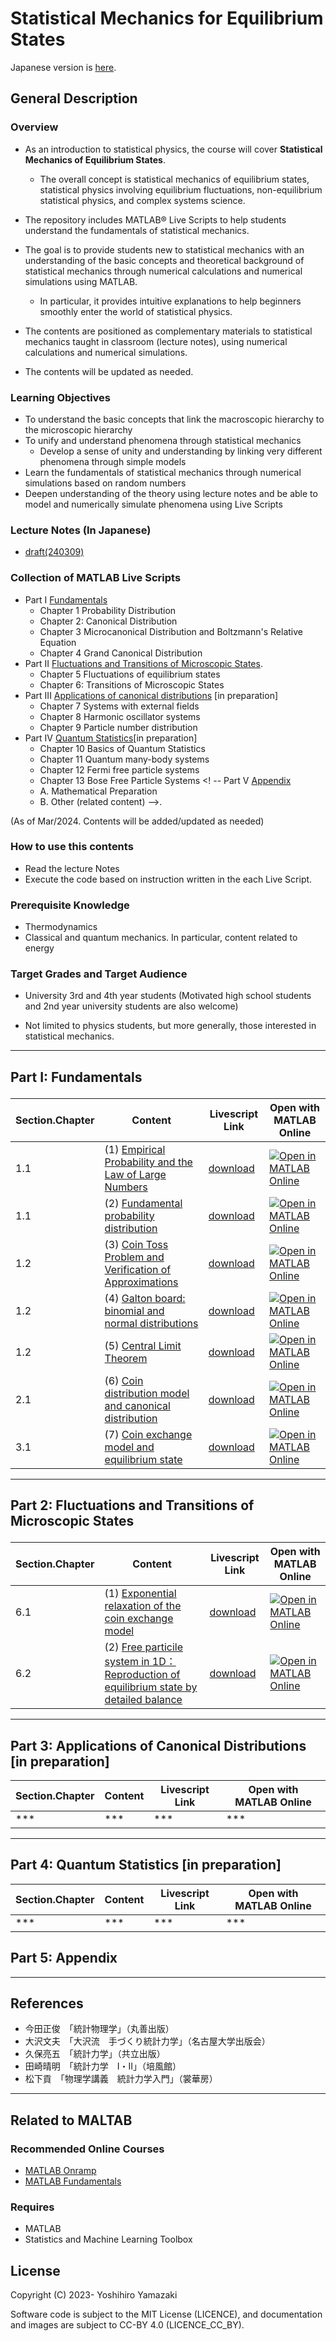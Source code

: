 # Statistical Mechanics for Equilibrium States

Japanese version is [here](README.md).

## General Description

### Overview

- As an introduction to statistical physics, the course will cover **Statistical Mechanics of Equilibrium States**.
  - The overall concept is statistical mechanics of equilibrium states, statistical physics involving equilibrium fluctuations, non-equilibrium statistical physics, and complex systems science.
- The repository includes MATLAB® Live Scripts to help students understand the fundamentals of statistical mechanics.
- The goal is to provide students new to statistical mechanics with an understanding of the basic concepts and theoretical background of statistical mechanics through numerical calculations and numerical simulations using MATLAB.
  - In particular, it provides intuitive explanations to help beginners smoothly enter the world of statistical physics.

- The contents are positioned as complementary materials to statistical mechanics taught in classroom (lecture notes), using numerical calculations and numerical simulations.

- The contents will be updated as needed.


### Learning Objectives

- To understand the basic concepts that link the macroscopic hierarchy to the microscopic hierarchy
- To unify and understand phenomena through statistical mechanics
  - Develop a sense of unity and understanding by linking very different phenomena through simple models
- Learn the fundamentals of statistical mechanics through numerical simulations based on random numbers
- Deepen understanding of the theory using lecture notes and be able to model and numerically simulate phenomena using Live Scripts

### Lecture Notes (In Japanese)

- [draft(240309)](https://waseda.box.com/s/xozrws2nlrkb0iuim7ylyg5xiv3fqwmh)

### Collection of MATLAB Live Scripts
- Part I <a href="#part01">Fundamentals</a>
  - Chapter 1 Probability Distribution
  - Chapter 2: Canonical Distribution
  - Chapter 3 Microcanonical Distribution and Boltzmann's Relative Equation
  - Chapter 4 Grand Canonical Distribution
- Part II <a href="#part02">Fluctuations and Transitions of Microscopic States</a>.
  - Chapter 5 Fluctuations of equilibrium states
  - Chapter 6: Transitions of Microscopic States
- Part III <a href="#part03">Applications of canonical distributions</a> [in preparation]
  - Chapter 7 Systems with external fields
  - Chapter 8 Harmonic oscillator systems
  - Chapter 9 Particle number distribution
- Part IV <a href="#part04">Quantum Statistics</a>[in preparation]
  - Chapter 10 Basics of Quantum Statistics
  - Chapter 11 Quantum many-body systems
  - Chapter 12 Fermi free particle systems
  - Chapter 13 Bose Free Particle Systems
<! -- Part V <a href="#part05">Appendix</a>
  - A. Mathematical Preparation
  - B. Other (related content) -->.

(As of Mar/2024. Contents will be added/updated as needed)

### How to use this contents

- Read the lecture Notes
- Execute the code based on instruction written in the each Live Script.

### Prerequisite Knowledge

- Thermodynamics
- Classical and quantum mechanics. In particular, content related to energy

### Target Grades and Target Audience

- University 3rd and 4th year students (Motivated high school students and 2nd year university students are also welcome)

- Not limited to physics students, but more generally, those interested in statistical mechanics.

---

## <p id="part01">Part I: Fundamentals</p>


<!-- ### ===== Overview =====

- will be updated later

### ===== Live Script ===== -->

| Section.Chapter | Content | Livescript Link| Open with MATLAB Online |
| --- | -------------- | -------------- | -------------- |
| 1.1 | (1) [Empirical Probability and the Law of Large Numbers](Livescripts/empirical_probability_statA_240205_en.md) | [download](https://github.com/yoshy2003/StatMech_A/raw/main/Livescripts/empirical_probability_statA_240205_en.mlx) | [![Open in MATLAB Online](https://www.mathworks.com/images/responsive/global/open-in-matlab-online.svg)](https://matlab.mathworks.com/open/github/v1?repo=yoshy2003/StatMech_A&file=Livescripts/empirical_probability_statA_240205_en.mlx) |
| 1.1 | (2) [Fundamental probability distribution](Livescripts/probability_distribution_statA_240205_en.md) | [download](https://github.com/yoshy2003/StatMech_A/raw/main/Livescripts/probability_distribution_statA_240205_en.mlx) | [![Open in MATLAB Online](https://www.mathworks.com/images/responsive/global/open-in-matlab-online.svg)](https://matlab.mathworks.com/open/github/v1?repo=yoshy2003/StatMech_A&file=Livescripts/probability_distribution_statA_240205_en.mlx) |
| 1.2 | (3) [Coin Toss Problem and Verification of Approximations](Livescripts/coin_toss_statA_240229.md) | [download](https://github.com/yoshy2003/StatMech_A/raw/main/Livescripts/coin_toss_statA_240229.mlx) | [![Open in MATLAB Online](https://www.mathworks.com/images/responsive/global/open-in-matlab-online.svg)](https://matlab.mathworks.com/open/github/v1?repo=yoshy2003/StatMech_A&file=Livescripts/coin_toss_statA_240229.mlx) |
| 1.2 | (4) [Galton board: binomial and normal distributions](Livescripts/galton_board_statA_240304.md)  | [download](https://github.com/yoshy2003/StatMech_A/raw/main/Livescripts/galton_board_statA_240304.mlx) | [![Open in MATLAB Online](https://www.mathworks.com/images/responsive/global/open-in-matlab-online.svg)](https://matlab.mathworks.com/open/github/v1?repo=yoshy2003/StatMech_A&file=Livescripts/galton_board_statA_240304.mlx)|| In Preparation | [![Open in MATLAB Online](https://www.mathworks.com/images/responsive/global/open-in-matlab-online.svg)](https://matlab.mathworks.com/open/github/v1?repo=yoshy2003/StatMech_A&file=Livescripts/binomial_distribution_lec.mlx) |
| 1.2 | (5) [Central Limit Theorem](Livescripts/central_limit_theorem_statA_240205.md) | [download](https://github.com/yoshy2003/StatMech_A/raw/main/Livescripts/central_limit_theorem_statA_240205.mlx) | [![Open in MATLAB Online](https://www.mathworks.com/images/responsive/global/open-in-matlab-online.svg)](https://matlab.mathworks.com/open/github/v1?repo=yoshy2003/StatMech_A&file=Livescripts/central_limit_theorem_statA_240205.mlx) |
| 2.1 | (6) [Coin distribution model and canonical distribution](Livescripts/coin_canonical_statA_240304.md)  | [download](https://github.com/yoshy2003/StatMech_A/raw/main/Livescripts/coin_canonical_statA_240304.mlx) | [![Open in MATLAB Online](https://www.mathworks.com/images/responsive/global/open-in-matlab-online.svg)](https://matlab.mathworks.com/open/github/v1?repo=yoshy2003/StatMech_A&file=Livescripts/coin_canonical_statA_240304.mlx)|
| 3.1 | (7) [Coin exchange model and equilibrium state](Livescripts/coin_exchange_statA_240304.md)  | [download](https://github.com/yoshy2003/StatMech_A/raw/main/Livescripts/coin_exchange_statA_240304.mlx) | [![Open in MATLAB Online](https://www.mathworks.com/images/responsive/global/open-in-matlab-online.svg)](https://matlab.mathworks.com/open/github/v1?repo=yoshy2003/StatMech_A&file=Livescripts/coin_exchange_statA_240304.mlx)|



---

## <p id="part02">Part 2: Fluctuations and Transitions of Microscopic States</p>

<!-- ### ===== Overview =====

- Will be updated later

#### ===== Live Script ===== -->

| Section.Chapter | Content | Livescript Link| Open with MATLAB Online |
| --- | -------------- | -------------- | -------------- |
| 6.1 | (1) [Exponential relaxation of the coin exchange model](Livescripts/coin_exchange_2_statA_240304.md) | [download](https://github.com/yoshy2003/StatMech_A/raw/main/Livescripts/coin_exchange_2_statA_240304.mlx) | [![Open in MATLAB Online](https://www.mathworks.com/images/responsive/global/open-in-matlab-online.svg)](https://matlab.mathworks.com/open/github/v1?repo=yoshy2003/StatMech_A&file=Livescripts/coin_exchange_2_statA_240304.mlx)|
| 6.2 | (2)  [Free particile system in 1D：Reproduction of equilibrium state by detailed balance](Livescripts/detailed_balance_statA_240304.md) | [download](https://github.com/yoshy2003/StatMech_A/raw/main/Livescripts/detailed_balance_statA_240304.mlx) | [![Open in MATLAB Online](https://www.mathworks.com/images/responsive/global/open-in-matlab-online.svg)](https://matlab.mathworks.com/open/github/v1?repo=yoshy2003/StatMech_A&file=Livescripts/detailed_balance_statA_240304.mlx)|


---

## Part 3: Applications of Canonical Distributions [in preparation]
<!-- ### ===== Overview =====

- will be updated later

### ===== Live Script ===== -->

| Section.Chapter | Content | Livescript Link| Open with MATLAB Online |
| --- | -------------- | -------------- | -------------- |
| *** | *** | *** | *** |


---

## Part 4: Quantum Statistics [in preparation]

<!-- ### ===== Overview =====

- will be updated later

### ===== Live Script ===== -->

| Section.Chapter | Content | Livescript Link| Open with MATLAB Online |
| --- | -------------- | -------------- | -------------- |
| *** | *** | *** | *** |




## Part 5: Appendix

<!-- ### ===== Overview =====

- will be updated later

### ===== Live Script ===== 

| Section.Chapter | Content | Livescript Link| Open with MATLAB Online |
| --- | -------------- | -------------- | -------------- |
| *** | (1) [Validity of Approximate Continuous Representation for Discrete Distributions](Livescripts/approx_dis_con.md) | [download](https://github.com/yoshy2003/StatMech_A/raw/main/Livescripts/approx_dis_con.mlx) | [![Open in MATLAB Online](https://www.mathworks.com/images/responsive/global/open-in-matlab-online.svg)](https://matlab.mathworks.com/open/github/v1?repo=yoshy2003/StatMech_A&file=Livescripts/approx_dis_con.mlx) |
| *** |(2) [Stirling's Formula: Proof and Approximation Accuracy](Livescripts/Stirling_formula_statA_240207.md) | [download](https://github.com/yoshy2003/StatMech_A/raw/main/Livescripts/Stirling_formula_statA_240207.mlx) | [![Open in MATLAB Online](https://www.mathworks.com/images/responsive/global/open-in-matlab-online.svg)](https://matlab.mathworks.com/open/github/v1?repo=yoshy2003/StatMech_A&file=Livescripts/Stirling_formula_statA_240207.mlx)|
| *** | (3) Random Walks and Diffusion  | In Preparation | [![Open in MATLAB Online](https://www.mathworks.com/images/responsive/global/open-in-matlab-online.svg)](https://matlab.mathworks.com/open/github/v1?repo=yoshy2003/StatMech_A&file=/Livescripts/random_walk_lec_21v1.mlx)  |
| *** |(4) Monte Carlo Methods and Area Estimates | *** | [![Open in MATLAB Online](https://www.mathworks.com/images/responsive/global/open-in-matlab-online.svg)](https://matlab.mathworks.com/open/github/v1?repo=yoshy2003/StatMech_A&file=Livescripts/Monte_Carlo_lec_21v1.mlx)|
| *** |(5) Ising Model | *** | [![Open in MATLAB Online](https://www.mathworks.com/images/responsive/global/open-in-matlab-online.svg)](https://matlab.mathworks.com/open/github/v1?repo=yoshy2003/StatMech_A&file=Livescripts/Monte_Carlo_lec_21v1.mlx)|
| *** | (1) [Generating uniform random numbers and plotting frequency distributions](Livescripts/uniform_random_number_histogram_lec_23.md)  | [download](https://github.com/yoshy2003/StatMech_A/raw/main/Livescripts/uniform_random_number_histogram_lec_23.mlx) | [![Open in MATLAB Online](https://www.mathworks.com/images/responsive/global/open-in-matlab-online.svg)](https://matlab.mathworks.com/open/github/v1?repo=yoshy2003/StatMech_A&file=/Livescripts/uniform_random_number_histogram_lec_23.mlx)  | -->


---

## References

- 今田正俊　「統計物理学」（丸善出版）
- 大沢文夫　「大沢流　手づくり統計力学」（名古屋大学出版会）
- 久保亮五　「統計力学」（共立出版）
- 田崎晴明　「統計力学　Ⅰ・Ⅱ」（培風館）
- 松下貢　「物理学講義　統計力学入門」（裳華房）

<!-- - [その他のreferences](refs.md) -->

---

## Related to MALTAB

### Recommended Online Courses

- [MATLAB Onramp](https://matlabacademy.mathworks.com/jp/details/matlab-onramp/gettingstarted)
- [MATLAB Fundamentals](https://matlabacademy.mathworks.com/jp/details/matlab-fundamentals/mlbe)

### Requires
- MATLAB
- Statistics and Machine Learning Toolbox

## License

Copyright (C) 2023- Yoshihiro Yamazaki

Software code is subject to the MIT License (LICENCE), and documentation and images are subject to CC-BY 4.0 (LICENCE_CC_BY).




